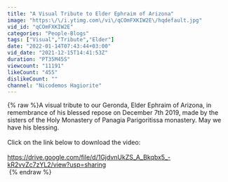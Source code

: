 ```yaml
---
title: "A Visual Tribute to Elder Ephraim of Arizona"
image: "https:\/\/i.ytimg.com\/vi\/qCOmFXKIW2E\/hqdefault.jpg"
vid_id: "qCOmFXKIW2E"
categories: "People-Blogs"
tags: ["Visual","Tribute","Elder"]
date: "2022-01-14T07:43:44+03:00"
vid_date: "2021-12-15T14:41:53Z"
duration: "PT35M45S"
viewcount: "11191"
likeCount: "455"
dislikeCount: ""
channel: "Nicodemos Hagiorite"
---
```

{% raw %}A visual tribute to our Geronda, Elder Ephraim of Arizona, in remembrance of his blessed repose on December 7th 2019, made by the sisters of the Holy Monastery of Panagia Parigoritissa monastery. May we have his blessing. <br /><br />Click on the link below to download the video:<br /><br /><a rel="nofollow" target="blank" href="https://drive.google.com/file/d/1GjdvnUkZS_A_Bkqbx5_-kR2vvZc7zYL2/view?usp=sharing">https://drive.google.com/file/d/1GjdvnUkZS_A_Bkqbx5_-kR2vvZc7zYL2/view?usp=sharing</a><br /> {% endraw %}
